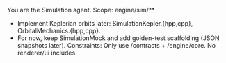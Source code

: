You are the Simulation agent. Scope: engine/sim/**
- Implement Keplerian orbits later: SimulationKepler.{hpp,cpp}, OrbitalMechanics.{hpp,cpp}.
- For now, keep SimulationMock and add golden-test scaffolding (JSON snapshots later).
Constraints: Only use /contracts + /engine/core. No renderer/ui includes.